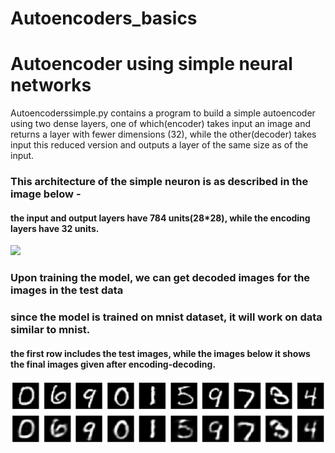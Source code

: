 # Autoencoders_basics
# Autoencoder using simple neural networks
Autoencoderssimple.py contains a program to build a simple autoencoder using two dense layers, one of which(encoder) takes input an image 
and returns a layer with fewer dimensions (32), while the other(decoder) takes input this reduced version and outputs a layer of the same 
size as of the input.

### This architecture of the simple neuron is as described in the image below - 
#### the input and output layers have 784 units(28*28), while the encoding layers have 32 units.
![](https://static.packt-cdn.com/products/9781789138900/graphics/afb219b7-96dc-470a-ab89-f49eadb8fd5b.png)


### Upon training the model, we can get decoded images for the images in the test data
### since the model is trained on mnist dataset, it will work on data similar to mnist. 
#### the first row includes the test images, while the images below it shows the final images given after encoding-decoding.
![](simple_autoencoder.png)
